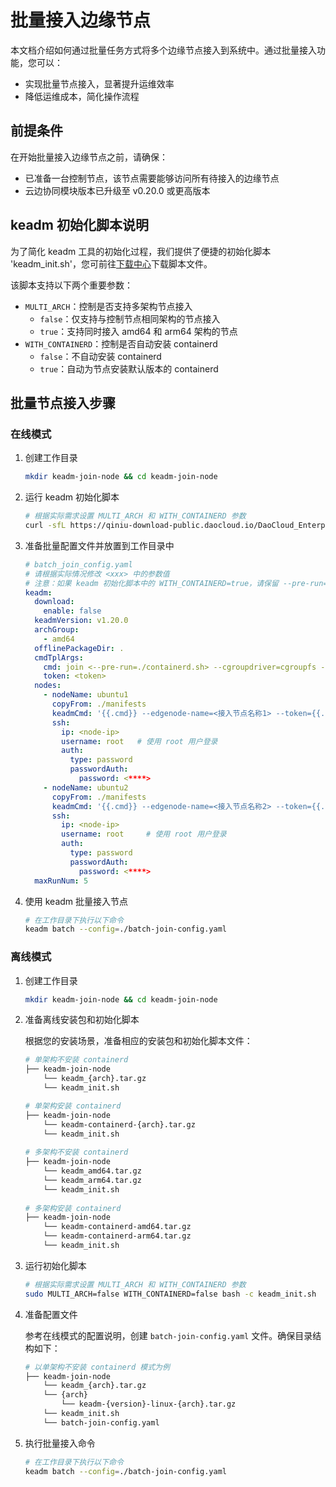 # 批量接入边缘节点

本文档介绍如何通过批量任务方式将多个边缘节点接入到系统中。通过批量接入功能，您可以：

- 实现批量节点接入，显著提升运维效率
- 降低运维成本，简化操作流程

## 前提条件

在开始批量接入边缘节点之前，请确保：

- 已准备一台控制节点，该节点需要能够访问所有待接入的边缘节点
- 云边协同模块版本已升级至 v0.20.0 或更高版本

## keadm 初始化脚本说明

为了简化 keadm 工具的初始化过程，我们提供了便捷的初始化脚本 'keadm_init.sh'，您可前往[下载中心](https://docs.daocloud.io/download/modules/kant)下载脚本文件。

该脚本支持以下两个重要参数：

- `MULTI_ARCH`：控制是否支持多架构节点接入
    - `false`：仅支持与控制节点相同架构的节点接入
    - `true`：支持同时接入 amd64 和 arm64 架构的节点
- `WITH_CONTAINERD`：控制是否自动安装 containerd
    - `false`：不自动安装 containerd
    - `true`：自动为节点安装默认版本的 containerd

## 批量节点接入步骤

### 在线模式

1. 创建工作目录

    ```bash
    mkdir keadm-join-node && cd keadm-join-node
    ```

2. 运行 keadm 初始化脚本

    ```bash
    # 根据实际需求设置 MULTI_ARCH 和 WITH_CONTAINERD 参数
    curl -sfL https://qiniu-download-public.daocloud.io/DaoCloud_Enterprise/keadm_init.sh | sudo MULTI_ARCH=false WITH_CONTAINERD=false bash -s --
    ```

3. 准备批量配置文件并放置到工作目录中

    ```yaml
    # batch_join_config.yaml
    # 请根据实际情况修改 <xxx> 中的参数值
    # 注意：如果 keadm 初始化脚本中的 WITH_CONTAINERD=true，请保留 --pre-run=./containerd.sh 参数，否则请移除
    keadm:
      download:
        enable: false
      keadmVersion: v1.20.0
      archGroup:
        - amd64
      offlinePackageDir: .
      cmdTplArgs:
        cmd: join <--pre-run=./containerd.sh> --cgroupdriver=cgroupfs --cloudcore-ipport=<master-ip>:30000 --hub-protocol=websocket --certport=30002 --image-repository=docker.m.daocloud.io/kubeedge --kubeedge-version=v1.17.0 --set modules.edgeHub.quic.server=<master-ip>:30001,modules.edgeStream.server=<master-ip>:30004,modules.edgeHub.websocket.server=<master-ip>:30000,modules.edgeStream.enable=true
        token: <token>
      nodes:
        - nodeName: ubuntu1
          copyFrom: ./manifests
          keadmCmd: '{{.cmd}} --edgenode-name=<接入节点名称1> --token={{.token}}'
          ssh:
            ip: <node-ip>
            username: root   # 使用 root 用户登录
            auth:
              type: password
              passwordAuth:
                password: <****>
        - nodeName: ubuntu2
          copyFrom: ./manifests
          keadmCmd: '{{.cmd}} --edgenode-name=<接入节点名称2> --token={{.token}}'
          ssh:
            ip: <node-ip>
            username: root     # 使用 root 用户登录
            auth:
              type: password
              passwordAuth:
                password: <****>
      maxRunNum: 5
    ```

4. 使用 keadm 批量接入节点

    ```bash
    # 在工作目录下执行以下命令
    keadm batch --config=./batch-join-config.yaml
    ```

### 离线模式

1. 创建工作目录

    ```bash
    mkdir keadm-join-node && cd keadm-join-node
    ```

2. 准备离线安装包和初始化脚本

    根据您的安装场景，准备相应的安装包和初始化脚本文件：

    ```bash
    # 单架构不安装 containerd 
    ├── keadm-join-node
        └── keadm_{arch}.tar.gz
        └── keadm_init.sh

    # 单架构安装 containerd 
    ├── keadm-join-node
        └── keadm-containerd-{arch}.tar.gz
        └── keadm_init.sh
        
    # 多架构不安装 containerd 
    ├── keadm-join-node
        └── keadm_amd64.tar.gz
        └── keadm_arm64.tar.gz
        └── keadm_init.sh
        
    # 多架构安装 containerd 
    ├── keadm-join-node
        └── keadm-containerd-amd64.tar.gz
        └── keadm-containerd-arm64.tar.gz
        └── keadm_init.sh
    ```

3. 运行初始化脚本

    ```bash
    # 根据实际需求设置 MULTI_ARCH 和 WITH_CONTAINERD 参数
    sudo MULTI_ARCH=false WITH_CONTAINERD=false bash -c keadm_init.sh
    ```

4. 准备配置文件

    参考在线模式的配置说明，创建 `batch-join-config.yaml` 文件。确保目录结构如下：

    ```bash
    # 以单架构不安装 containerd 模式为例
    ├── keadm-join-node
        └── keadm_{arch}.tar.gz
        └── {arch}
            └── keadm-{version}-linux-{arch}.tar.gz
        └── keadm_init.sh
        └── batch-join-config.yaml
    ```

5. 执行批量接入命令

    ```bash
    # 在工作目录下执行以下命令
    keadm batch --config=./batch-join-config.yaml
    ```